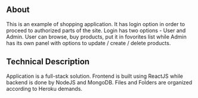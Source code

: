 ## About
This is an example of shopping application. It has login option in order to proceed to authorized parts of the site. Login has two options - User and Admin. User can browse, buy products, put it in fovorites list while Admin has its own panel with options to update / create / delete products.


## Technical Description
Application is a full-stack solution.
Frontend is built using ReactJS while backend is done by NodeJS and MongoDB.
Files and Folders are organized according to Heroku demands.

